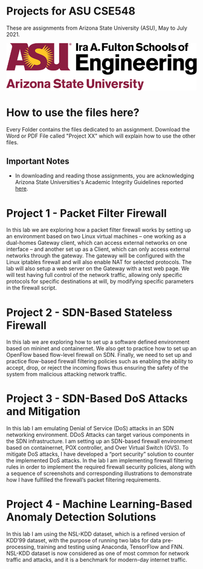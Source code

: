 # Projects for ASU CSE548

These are assignments from Arizona State University (ASU), May to July 2021.

![ASU Ira A. Fulton Schools of Engineering](images/asu.png)

# How to use the files here?

Every Folder contains the files dedicated to an assignment.
Download the Word or PDF File called "Project XX" which will explain how to use the other files. 

## Important Notes

- In downloading and reading those assignments, you are acknowledging Arizona State Universities's Academic Integrity Guidelines reported [here](https://www.coursera.org/learn/asu-mcs-onboarding/home/week/3).


# Project 1 - Packet Filter Firewall

In this lab we are exploring how a packet filter firewall works by setting up an environment based on two Linux virtual machines – one working as a dual-homes Gateway client, which can access external networks on one interface – and another set up as a Client, which can only access external networks through the gateway. The gateway will be configured with the Linux iptables firewall and will also enable NAT for selected protocols.
The lab will also setup a web server on the Gateway with a test web page. We will test having full control of the network traffic, allowing only specific protocols for specific destinations at will, by modifying specific parameters in the firewall script.


# Project 2 - SDN-Based Stateless Firewall

In this lab we are exploring how to set up a software defined environment based on mininet and containernet. We also get to practice how to set up an OpenFlow based flow-level firewall on SDN. Finally, we need to set up and practice flow-based firewall filtering policies such as enabling the ability to accept, drop, or reject the incoming flows thus ensuring the safety of the system from malicious attacking network traffic.


# Project 3 - SDN-Based DoS Attacks and Mitigation

In this lab I am emulating Denial of Service (DoS) attacks in an SDN networking environment. DDoS Attacks can target various components in the SDN infrastructure. I am setting up an SDN-based firewall environment based on containernet, POX controller, and Over Virtual Switch (OVS). To mitigate DoS attacks, I have developed a “port security” solution to counter the implemented DoS attacks.
In the lab I am implementing firewall filtering rules in order to implement the required firewall security policies, along with a sequence of screenshots and corresponding illustrations to demonstrate how I have fulfilled the firewall’s packet filtering requirements.


# Project 4 - Machine Learning-Based Anomaly Detection Solutions

In this lab I am using the NSL-KDD dataset, which is a refined version of KDD’99 dataset, with the purpose of running two labs for data pre-processing, training and testing using Anaconda, TensorFlow and FNN. NSL-KDD dataset is now considered as one of most common for network traffic and attacks, and it is a benchmark for modern-day internet traffic.
